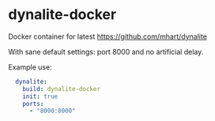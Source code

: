 # dynalite-docker

Docker container for latest https://github.com/mhart/dynalite

With sane default settings: port 8000 and no artificial delay.

Example use:

```yaml
  dynalite:
    build: dynalite-docker
    init: true
    ports:
      - "8000:8000"
```
